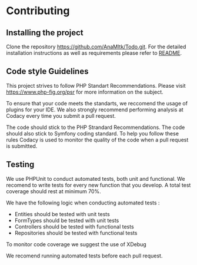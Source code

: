 # Contributing
## Installing the project

Clone the repository https://github.com/AnaMltk/Todo.git.
For the detailed installation instructions as well as requirements please refer to [README](./README.md). 

## Code style Guidelines

This project strives to follow PHP Standart Recommendations. 
Please visit https://www.php-fig.org/psr for more information on the subject.

To ensure that your code meets the standarts, we reccomend the usage of plugins for your IDE. 
We also strongly recommend performing analysis at Codacy every time you submit a pull request. 

The code should stick to the PHP Strandard Recommendations.
The code should also stick to Symfony coding standard.
To help you follow these rules Codacy is used to monitor the quality of the code when a pull request is submitted.

## Testing

We use PHPUnit to conduct automated tests, both unit and functional. We recomend to write tests for every new function that you develop.
A total test coverage should rest at minimum 70%. 

We have the following logic when conducting automated tests : 

- Entities should be tested with unit tests
- FormTypes should be tested with unit tests
- Controllers should be tested with functional tests
- Repositories should be tested with functional tests

To monitor code coverage we suggest the use of XDebug

We recomend running automated tests before each pull request.
